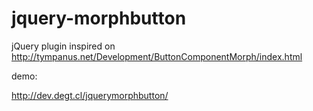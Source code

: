 jquery-morphbutton
==================

jQuery plugin inspired on http://tympanus.net/Development/ButtonComponentMorph/index.html


demo:

http://dev.degt.cl/jquerymorphbutton/
